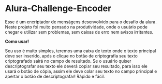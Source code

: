 # Alura-Challenge-Encoder
Esse é um encriptador de menságens desenvolvido para o desafio da alura.
Neste projeto foi muito pensado na produtividade, onde o usuário pode chegar e utilizar sem problemas, sem caixas de erro nem avisos irritantes.

**Como usar!**

Seu uso é muito simples, teremos uma caixa de texto onde o texto principal deve ser inserido, após o clique no botão de criptografia seu texto criptografado sairá no campo de resultado. Se o usuário quiser descriptografar seu texto ele deverá copiar seu resultado, para isso ele usará o botão de cópia, assim ele deve colar seu texto no campo principal e apertar o botão de descriptografar! Rápido e fácil.
